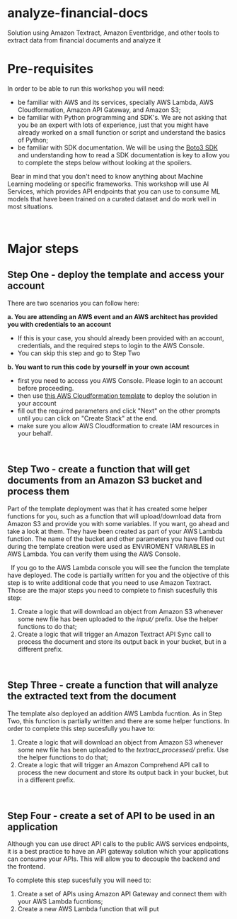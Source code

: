 # analyze-financial-docs
Solution using Amazon Textract, Amazon Eventbridge, and other tools to extract data from financial documents and analyze it

# Pre-requisites
In order to be able to run this workshop you will need:
 * be familiar with AWS and its services, specially AWS Lambda, AWS Cloudformation, Amazon API Gateway, and Amazon S3;
 * be familiar with Python programming and SDK's. We are not asking that you be an expert with lots of experience, just that you might have already worked on a small function or script and understand the basics of Python;
 * be familiar with SDK documentation. We will be using the [Boto3 SDK](https://boto3.amazonaws.com/v1/documentation/api/latest/index.html) and understanding how to read a SDK documentation is key to allow you to complete the steps below without looking at the spoilers.

&nbsp;
Bear in mind that you don't need to know anything about Machine Learning modeling or specific frameworks. This workshop will use AI Services, which provides API endpoints that you can use to consume ML models that have been trained on a curated dataset and do work well in most situations.


&nbsp; 
# Major steps
## Step One - deploy the template and access your account
There are two scenarios you can follow here: 

 **a. You are attending an AWS event and an AWS architect has provided you with credentials to an account**
  * If this is your case, you should already been provided with an account, credentials, and the required steps to login to the AWS Console. 
  * You can skip this step and go to Step Two

 **b. You want to run this code by yourself in your own account**
  * first you need to access you AWS Console. Please login to an account before proceeding.
  * then use [this AWS Cloudformation template](https://) to deploy the solution in your account
  * fill out the required parameters and click "Next" on the other prompts until you can click on "Create Stack" at the end.
  * make sure you allow AWS Cloudformation to create IAM resources in your behalf.

&nbsp;
## Step Two - create a function that will get documents from an Amazon S3 bucket and process them
Part of the template deployment was that it has created some helper functions for you, such as a function that will upload/download data from Amazon S3 and provide you with some variables. If you want, go ahead and take a look at them. They have been created as part of your AWS Lambda function. The name of the bucket and other parameters you have filled out during the template creation were used as ENVIROMENT VARIABLES in AWS Lambda. You can verify them using the AWS Console.


&nbsp;
If you go to the AWS Lambda console you will see the funcion the template have deployed. The code is partially written for you and the objective of this step is to write additional code that you need to use Amazon Textract. Those are the major steps you need to complete to finish sucesfully this step:
 1. Create a logic that will download an object from Amazon S3 whenever some new file has been uploaded to the *input/* prefix. Use the helper functions to do that;
 2. Create a logic that will trigger an Amazon Textract API Sync call to process the document and store its output back in your bucket, but in a different prefix. 

&nbsp; 
## Step Three - create a function that will analyze the extracted text from the document
The template also deployed an addition AWS Lambda fucntion. As in Step Two, this function is partially written and there are some helper functions. In order to complete this step sucesfully you have to:
 1. Create a logic that will download an object from Amazon S3 whenever some new file has been uploaded to the *textract_processed/* prefix. Use the helper functions to do that;
 2. Create a logic that will trigger an Amazon Comprehend API call to process the new document and store its output back in your bucket, but in a different prefix.

&nbsp;
## Step Four - create a set of API to be used in an application
Although you can use direct API calls to the public AWS services endpoints, it is a best practice to have an API gateway solution which your applications can consume your APIs. This will allow you to decouple the backend and the frontend.

To complete this step sucesfully you will need to:
 1. Create a set of APIs using Amazon API Gateway and connect them with your AWS Lambda fucntions;
 2. Create a new AWS Lambda function that will put 